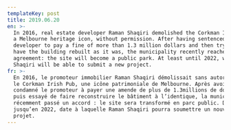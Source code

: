 ```yaml
---
templateKey: post
title: 2019.06.20
en: >-
  In 2016, real estate developer Raman Shaqiri demolished the Corkman Irish Pub,
  a Melbourne heritage icon, without permission. After having sentenced the
  developer to pay a fine of more than 1.3 million dollars and then trying to
  have the building rebuilt as it was, the municipality recently reached an
  agreement: the site will become a public park. At least until 2022, when Raman
  Shaqiri will be able to submit a new project.
fr: >-
  En 2016, le promoteur immobilier Raman Shaqiri démolissait sans autorisation
  le Corkman Irish Pub, une icône patrimoniale de Melbourne. Après avoir
  condamné le promoteur à payer une amende de plus de 1.3millions de dollars
  puis essayé de faire reconstruire le bâtiment à l’identique, la municipalité a
  récemment passé un accord : le site sera transformé en parc public. Du moins
  jusqu’en 2022, date à laquelle Raman Shaqiri pourra soumettre un nouveau
  projet.
---
```



